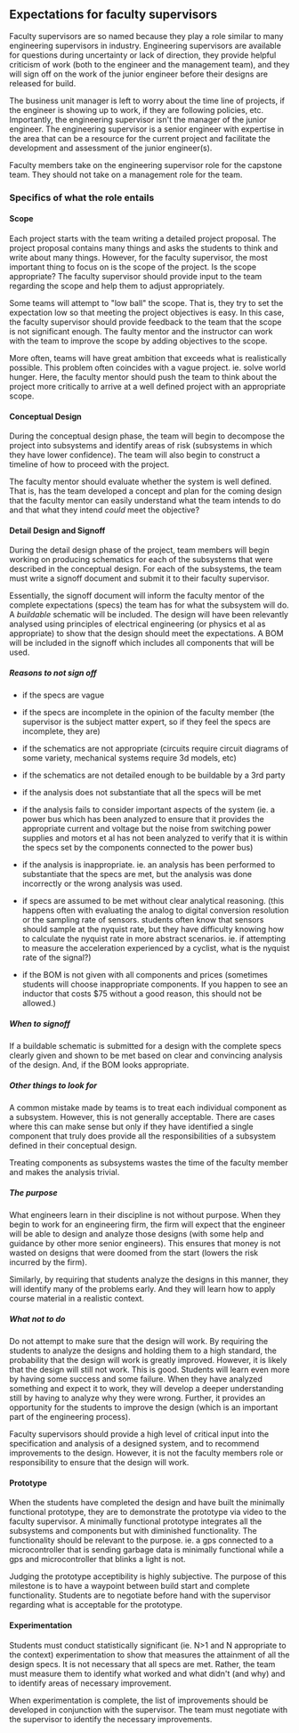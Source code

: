 
## Expectations for faculty supervisors

Faculty supervisors are so named because they play a role similar to many engineering supervisors in industry. Engineering supervisors are available for questions during uncertainty or lack of direction, they provide helpful criticism of work (both to the engineer and the management team), and they will sign off on the work of the junior engineer before their designs are released for build.

The business unit manager is left to worry about the time line of projects, if the engineer is showing up to work, if they are following policies, etc. Importantly, the engineering supervisor isn't the manager of the junior engineer. The engineering supervisor is a senior engineer with expertise in the area that can be a resource for the current project and facilitate the development and assessment of the junior engineer(s). 

Faculty members take on the engineering supervisor role for the capstone team. They should not take on a management role for the team. 

### Specifics of what the role entails

#### Scope

Each project starts with the team writing a detailed project proposal. The project proposal contains many things and asks the students to think and write about many things. However, for the faculty supervisor, the most important thing to focus on is the scope of the project. Is the scope appropriate? The faculty supervisor should provide input to the team regarding the scope and help them to adjust appropriately. 

Some teams will attempt to "low ball" the scope. That is, they try to set the expectation low so that meeting the project objectives is easy. In this case, the faculty supervisor should provide feedback to the team that the scope is not significant enough. The faulty mentor and the instructor can work with the team to improve the scope by adding objectives to the scope. 

More often, teams will have great ambition that exceeds what is realistically possible. This problem often coincides with a vague project. ie. solve world hunger. Here, the faculty mentor should push the team to think about the project more critically to arrive at a well defined project with an appropriate scope. 

#### Conceptual Design

During the conceptual design phase, the team will begin to decompose the project into subsystems and identify areas of risk (subsystems in which they have lower confidence).  The team will also begin to construct a timeline of how to proceed with the project. 

The faculty mentor should evaluate whether the system is well defined. That is, has the team developed a concept and plan for the coming design that the faculty mentor can easily understand what the team intends to do and that what they intend *could* meet the objective?

#### Detail Design and Signoff 

During the detail design phase of the project, team members will begin working on producing schematics for each of the subsystems that were described in the conceptual design. For each of the subsystems, the team must write a signoff document and submit it to their faculty supervisor. 

Essentially, the signoff document will inform the faculty mentor of the complete expectations (specs) the team has for what the subsystem will do. A *buildable* schematic will be included. The design will have been relevantly analysed using principles of electrical engineering (or physics et al as appropriate) to show that the design should meet the expectations. A BOM will be included in the signoff which includes all components that will be used.

##### Reasons to not sign off

- if the specs are vague
- if the specs are incomplete in the opinion of the faculty member (the supervisor is the subject matter expert, so if they feel the specs are incomplete, they are)
  
- if the schematics are not appropriate (circuits require circuit diagrams of some variety, mechanical systems require 3d models, etc)
- if the schematics are not detailed enough to be buildable by a 3rd party
  
- if the analysis does not substantiate that all the specs will be met
- if the analysis fails to consider important aspects of the system (ie. a power bus which has been analyzed to ensure that it provides the appropriate current and voltage but the noise from switching power supplies and motors et al has not been analyzed to verify that it is within the specs set by the components connected to the power bus)
- if the analysis is inappropriate. ie. an analysis has been performed to substantiate that the specs are met, but the analysis was done incorrectly or the wrong analysis was used. 
  
- if specs are assumed to be met without clear analytical reasoning. (this happens often with evaluating the analog to digital conversion resolution or the sampling rate of sensors. students often know that sensors should sample at the nyquist rate, but they have difficulty knowing how to calculate the nyquist rate in more abstract scenarios. ie. if attempting to measure the acceleration experienced by a cyclist, what is the nyquist rate of the signal?)
  
- if the BOM is not given with all components and prices (sometimes students will choose inappropriate components. If you happen to see an inductor that costs $75 without a good reason, this should not be allowed.)

##### When to signoff
If a buildable schematic is submitted for a design with the complete specs clearly given and shown to be met based on clear and convincing analysis of the design. And, if the BOM looks appropriate. 

##### Other things to look for
A common mistake made by teams is to treat each individual component as a subsystem. However, this is not generally acceptable. There are cases where this can make sense but only if they have identified a single component that truly does provide all the responsibilities of a subsystem defined in their conceptual design.

Treating components as subsystems wastes the time of the faculty member and makes the analysis trivial.


##### The purpose
What engineers learn in their discipline is not without purpose. When they begin to work for an engineering firm, the firm will expect that the engineer will be able to design and analyze those designs (with some help and guidance by other more senior engineers). This ensures that money is not wasted on designs that were doomed from the start (lowers the risk incurred by the firm).

Similarly, by requiring that students analyze the designs in this manner, they will identify many of the problems early. And they will learn how to apply course material in a realistic context. 

##### What not to do
Do not attempt to make sure that the design will work. By requiring the students to analyze the designs and holding them to a high standard, the probability that the design will work is greatly improved. However, it is likely that the design will still not work. This is good. Students will learn even more by having some success and some failure. When they have analyzed something and expect it to work, they will develop a deeper understanding still by having to analyze why they were wrong. Further, it provides an opportunity for the students to improve the design (which is an important part of the engineering process). 

Faculty supervisors should provide a high level of critical input into the specification and analysis of a designed system, and to recommend improvements to the design. However, it is not the faculty members role or responsibility to ensure that the design will work. 

#### Prototype 
When the students have completed the design and have built the minimally functional prototype, they are to demonstrate the prototype via video to the faculty supervisor. A minimally functional prototype integrates all the subsystems and components but with diminished functionality. The functionality should be relevant to the purpose. ie. a gps connected to a microcontroller that is sending garbage data is minimally functional while a gps and microcontroller that blinks a light is not.

Judging the prototype acceptibility is highly subjective. The purpose of this milestone is to have a waypoint between build start and complete functionality. Students are to negotiate before hand with the supervisor regarding what is acceptable for the prototype.

#### Experimentation
Students must conduct statistically significant (ie. N>1 and N appropriate to the context) experimentation to show that measures the attainment of all the design specs. It is not necessary that all specs are met. Rather, the team must measure them to identify what worked and what didn't (and why) and to identify areas of necessary improvement. 

When experimentation is complete, the list of improvements should be developed in conjunction with the supervisor. The team must negotiate with the supervisor to identify the necessary improvements. 

